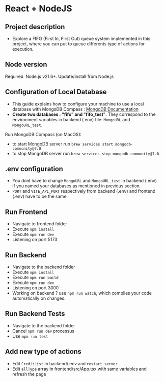 # React + NodeJS

## Project description

- Explore a FIFO (First In, First Out) queue system implemented in this project, where you can put to queue differents type of actions for execution.

## Node version

Required: Node.js v21.6+. Update/install from Node.js

## Configuration of Local Database

- This guide explains how to configure your machine to use a local database with MongoDB Compass : [MongoDB Documentation](https://www.mongodb.com/docs/manual/administration/configuration/#std-label-base-config)
- **Create two databases : "fifo" and "fifo_test"**. They correspond to the environment variables in backend (.env) file: `MongoURL` and `MongoURL_test`.

Run MongoDB Compass (on MacOS):

- to start MongoDB server run `brew services start mongodb-community@7.0`
- to stop MongoDB server run `brew services stop mongodb-community@7.0`

## .env configuration

- You dont have to change `MongoURL` and `MongoURL_test` in backend (.env) if you named your databases as mentioned in previous section.
- `PORT` and `VITE_API_PORT` respectively from backend (.env) and frontend (.env) have to be the same.

## Run Frontend

- Navigate to frontend folder
- Execute `npm install`
- Execute `npm run dev`
- Listening on port 5173

## Run Backend

- Navigate to the backend folder
- Execute `npm install`
- Execute `npm run build`
- Execute `npm run dev`
- Listening on port 3000
- Working on backend ? use `npm run watch`, which compiles your code automatically on changes.

## Run Backend Tests

- Navigate to the backend folder
- Cancel `npm run dev` processus
- Use `npm run test`

## Add new type of actions

- Edit `CreditList` in backend/.env and `restart server`
- Edit `allType` array in frontend/src/App.tsx with same variables and refresh the page
